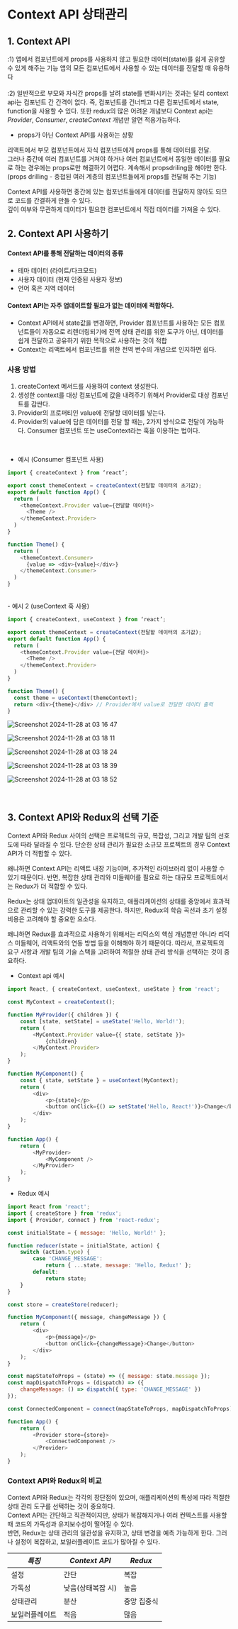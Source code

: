 # Context API 상태관리

## 1. Context API
:1) 앱에서 컴포넌트에게 props를 사용하지 않고 필요한 데이터(state)를 쉽게 공유할 수 있게 해주는 기능
앱의 모든 컴포넌트에서 사용할 수 있는 데이터를 전달할 때 유용하다 <br/><br/>
:2) 일반적으로 부모와 자식간 props를 날려 state를 변화시키는 것과는 달리 context api는 컴포넌트 간 간격이 없다. 즉, 컴포넌트를 건너띄고 다른 컴포넌트에서 state, function을 사용할 수 있다. 또한 redux의 많은 어려운 개념보다 Context api는 _Provider_, _Consumer_, _createContext_ 개념만 알면 적용가능하다.

- props가 아닌 Context API를 사용하는 상황

리액트에서 부모 컴포넌트에서 자식 컴포넌트에게 props를 통해 데이터를 전달.<br/>
그러나 중간에 여러 컴포넌트를 거쳐야 하거나 여러 컴포넌트에서 동일한 데이터를 필요로 하는 경우에는 props로만 해결하기 어렵다. 계속해서 propsdriling을 해야만 한다.<br/> (props drilling - 중첩된 여러 계층의 컴포넌트들에게 props를 전달해 주는 기능)
<br/>

Context API를 사용하면 중간에 있는 컴포넌트들에게 데이터를 전달하지 않아도 되므로 코드를 간결하게 만들 수 있다. <br/>
깊이 여부와 무관하게 데이터가 필요한 컴포넌트에서 직접 데이터를 가져올 수 있다.

## 2. Context API 사용하기

#### Context API를 통해 전달하는 데이터의 종류
- 테마 데이터 (라이트/다크모드)
- 사용자 데이터 (현재 인증된 사용자 정보)
- 언어 혹은 지역 데이터

#### Context API는 자주 업데이트할 필요가 없는 데이터에 적합하다.
- Context API에서 state값을 변경하면, Provider 컴포넌트를 사용하는 모든 컴포넌트들이 자동으로 리렌더링되기에 전역 상태 관리를 위한 도구가 아닌, 데이터를 쉽게 전달하고 공유하기 위한 목적으로 사용하는 것이 적합
- Context는 리액트에서 컴포넌트를 위한 전역 변수의 개념으로 인지하면 쉽다.

### 사용 방법

1. createContext 메서드를 사용하여 context 생성한다.
2. 생성한 context를 대상 컴포넌트에 값을 내려주기 위해서 Provider로 대상 컴포넌트를 감싼다.
3. Provider의 프로퍼티인 value에 전달할 데이터를 넣는다.
4. Provider의 value에 담은 데이터를 전달 할 때는, 2가지 방식으로 전달이 가능하다. Consumer 컴포넌트 또는 useContext라는 훅을 이용하는 법이다.

<br/>

- 예시 (Consumer 컴포넌트 사용)

```javascript
import { createContext } from ‘react’;

export const themeContext = createContext(전달할 데이터의 초기값);
export default function App() {
  return (
    <themeContext.Provider value={전달할 데이터}>
      <Theme />
    </themeContext.Provider>
  )
}

function Theme() {
  return (
    <themeContext.Consumer>
      {value => <div>{value}</div>}
    </themeContext.Consumer>
  )	
}
```

<br/>
- 예시 2 (useContext 훅 사용)

```javascript
import { createContext, useContext } from ‘react’;

export const themeContext = createContext(전달할 데이터의 초기값);
export default function App() {
  return (
    <themeContext.Provider value={전달 데이터}>
      <Theme />
    </themeContext.Provider>
  )
}

function Theme() {
  const theme = useContext(themeContext);
  return <div>{theme}</div> // Provider에서 value로 전달한 데이터 출력
}
```

![Screenshot 2024-11-28 at 03 16 47](https://github.com/user-attachments/assets/beb56b02-25ec-40c3-b76e-ec722313d772)

![Screenshot 2024-11-28 at 03 18 11](https://github.com/user-attachments/assets/577ff393-2392-4282-a132-83ce3acfc68f)

![Screenshot 2024-11-28 at 03 18 24](https://github.com/user-attachments/assets/0f41758a-e3b2-4ea9-bf99-d8bc9fcbf15b)

![Screenshot 2024-11-28 at 03 18 39](https://github.com/user-attachments/assets/cac60b87-c77c-43e2-ba65-00585503b76a)

![Screenshot 2024-11-28 at 03 18 52](https://github.com/user-attachments/assets/d794d10c-5eff-45b3-aae7-5bc3703cfd76)

<br/>

## 3. Context API와 Redux의 선택 기준

Context API와 Redux 사이의 선택은 프로젝트의 규모, 복잡성, 그리고 개발 팀의 선호도에 따라 달라질 수 있다. 단순한 상태 관리가 필요한 소규모 프로젝트의 경우 Context API가 더 적합할 수 있다.

왜냐하면 Context API는 리액트 내장 기능이며, 추가적인 라이브러리 없이 사용할 수 있기 때문이다. 반면, 복잡한 상태 관리와 미들웨어를 필요로 하는 대규모 프로젝트에서는 Redux가 더 적합할 수 있다.

Redux는 상태 업데이트의 일관성을 유지하고, 애플리케이션의 상태를 중앙에서 효과적으로 관리할 수 있는 강력한 도구를 제공한다. 하지만, Redux의 학습 곡선과 초기 설정 비용은 고려해야 할 중요한 요소다.

왜냐하면 Redux를 효과적으로 사용하기 위해서는 리덕스의 핵심 개념뿐만 아니라 리덕스 미들웨어, 리액트와의 연동 방법 등을 이해해야 하기 때문이다. 따라서, 프로젝트의 요구 사항과 개발 팀의 기술 스택을 고려하여 적절한 상태 관리 방식을 선택하는 것이 중요하다.


- Context api 예시
```javascript
import React, { createContext, useContext, useState } from 'react';

const MyContext = createContext();

function MyProvider({ children }) {
    const [state, setState] = useState('Hello, World!');
    return (
        <MyContext.Provider value={{ state, setState }}>
            {children}
        </MyContext.Provider>
    );
}

function MyComponent() {
    const { state, setState } = useContext(MyContext);
    return (
        <div>
            <p>{state}</p>
            <button onClick={() => setState('Hello, React!')}>Change</button>
        </div>
    );
}

function App() {
    return (
        <MyProvider>
            <MyComponent />
        </MyProvider>
    );
}
```

- Redux 예시

```javascript
import React from 'react';
import { createStore } from 'redux';
import { Provider, connect } from 'react-redux';

const initialState = { message: 'Hello, World!' };

function reducer(state = initialState, action) {
    switch (action.type) {
        case 'CHANGE_MESSAGE':
            return { ...state, message: 'Hello, Redux!' };
        default:
            return state;
    }
}

const store = createStore(reducer);

function MyComponent({ message, changeMessage }) {
    return (
        <div>
            <p>{message}</p>
            <button onClick={changeMessage}>Change</button>
        </div>
    );
}

const mapStateToProps = (state) => ({ message: state.message });
const mapDispatchToProps = (dispatch) => ({
    changeMessage: () => dispatch({ type: 'CHANGE_MESSAGE' })
});

const ConnectedComponent = connect(mapStateToProps, mapDispatchToProps)(MyComponent);

function App() {
    return (
        <Provider store={store}>
            <ConnectedComponent />
        </Provider>
    );
}
```
### Context API와 Redux의 비교

Context API와 Redux는 각각의 장단점이 있으며, 애플리케이션의 특성에 따라 적절한 상태 관리 도구를 선택하는 것이 중요하다.
<br/>
 Context API는 간단하고 직관적이지만, 상태가 복잡해지거나 여러 컨텍스트를 사용할 때 코드의 가독성과 유지보수성이 떨어질 수 있다. 
<br/>
반면, Redux는 상태 관리의 일관성을 유지하고, 상태 변경을 예측 가능하게 한다. 그러나 설정이 복잡하고, 보일러플레이트 코드가 많아질 수 있다.

|_특징_|_Context API_|_Redux_|
|------|---|---|
|설정|간단|복잡|
|가독성|낮음(상태복잡 시)|높음|
|상태관리|분산|중앙 집중식|
|보일러플레이트|적음|많음|